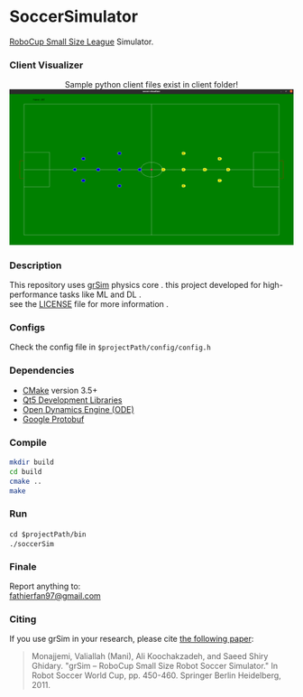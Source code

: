 # SoccerSimulator

[RoboCup Small Size League](https://ssl.robocup.org/) Simulator.

### Client Visualizer

<p align="center">
  Sample python client files exist in client folder!
<img src = "https://github.com/ErfanFathi/soccer-simulator/blob/main/client/util/img.png"</img>
</p>

### Description
This repository uses [grSim](https://github.com/RoboCup-SSL/grSim) physics core . this project
developed for high-performance tasks like ML and DL .<br>
see the [LICENSE](LICENSE) file for more information .

### Configs
Check the config file in ```$projectPath/config/config.h```

### Dependencies
- [CMake](https://cmake.org/) version 3.5+
- [Qt5 Development Libraries](https://www.qt.io)
- [Open Dynamics Engine (ODE)](http://www.ode.org)
- [Google Protobuf](https://github.com/google/protobuf)

### Compile
```bash
mkdir build
cd build
cmake ..
make
```

### Run 
```cd $projectPath/bin```<br>
```./soccerSim```

### Finale

Report anything to:<br>
fathierfan97@gmail.com<br>

### Citing
If you use grSim in your research, please cite [the following paper](http://link.springer.com/chapter/10.1007/978-3-642-32060-6_38):

> Monajjemi, Valiallah (Mani), Ali Koochakzadeh, and Saeed Shiry Ghidary. "grSim – RoboCup Small Size Robot Soccer Simulator." In Robot Soccer World Cup, pp. 450-460. Springer Berlin Heidelberg, 2011.
